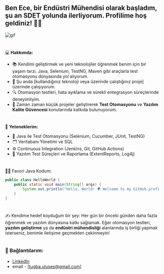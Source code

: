 ## Ben **Ece**, bir Endüstri Mühendisi olarak başladım, şu an SDET yolunda ilerliyorum. Profilime hoş geldiniz! 🧴🍬

![gif](https://i.giphy.com/media/v1.Y2lkPTc5MGI3NjExM293ZHdrb2R0Nm1ydG56YzNjdWpuc25pN3Jud2t1ZXBkdmozNDd4ZyZlcD12MV9pbnRlcm5hbF9naWZfYnlfaWQmY3Q9Zw/xT9DPIlGnuHpr2yObu/giphy.gif)
#
💻 **Hakkımda:**
- 📚 Kendimi geliştirmek ve yeni teknolojiler öğrenmek benim için bir yaşam tarzı. Java, Selenium, TestNG, Maven gibi araçlarla test otomasyonu dünyasında yol alıyorum.
- 🌱 Şu anda [kullandığınız teknoloji veya üzerinde çalıştığınız proje] üzerinde çalışıyorum.
- 🔍 Otomasyon testleri, hata ayıklama ve sürekli entegrasyon süreçlerinde deneyimliyim.
- 🤖 Zaman zaman küçük projeler geliştirerek **Test Otomasyonu** ve **Yazılım Kalite Güvencesi** konularında katkıda bulunuyorum.
#
🌟 **Yeteneklerim:**
- 🚀 Java ile Test Otomasyonu (Selenium, Cucumber, JUnit, TestNG)
- 🗂️ Veritabanı Yönetimi ve SQL
- ⚙️ Continuous Integration (Jenkins, Git, GitHub Actions)
- 🧪 Yazılım Test Süreçleri ve Raporlama (ExtentReports, Log4j)
#
👨‍💻 Favori Java Kodum:
```java
public class HelloWorld {
    public static void main(String[] args) {
        System.out.println("Hello, World! 🌍 Welcome to my GitHub profile! 🚀");
    }
}
```
#
✍️ Kendime hedef koyduğum bir şey: Her gün bir önceki günden daha fazla öğrenmek ve yazılım dünyasına katkı sağlamak. Eğer otomasyon testleri, **yazılım geliştirme** ya da **endüstri mühendisliği** alanlarında iş birliği yapmak isterseniz, benimle iletişime geçmekten çekinmeyin!
#
### 🔗 **Bağlantılarım:**
- [LinkedIn](https://www.linkedin.com/in/tecetin)
- email - [tugba.uluses@gmail.com]


